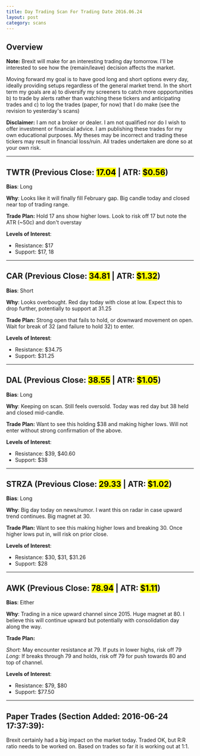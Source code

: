 ```yaml
---
title: Day Trading Scan For Trading Date 2016.06.24
layout: post
category: scans
---
```


Overview
--- 

**Note:** Brexit will make for an interesting trading day tomorrow. I'll be interested to see how the (remain/leave) decision affects the market.

Moving forward my goal is to have good long and short options every day, ideally providing setups regardless of the general market trend. In the short term my goals are a) to diversify my screeners to catch more oppportunities b) to trade by alerts rather than watching these tickers and anticipating trades and c) to log the trades (paper, for now) that I do make (see the revision to yesterday's scans)

**Disclaimer:** I am not a broker or dealer. I am not qualified nor do I wish to offer investment or financial advice. I am publishing these trades for my own educational purposes. My theses may be incorrect and trading these tickers may result in financial loss/ruin. All trades undertaken are done so at your own risk.

***

TWTR (Previous Close: <mark>17.04</mark> | ATR: <mark>$0.56</mark>)
---
**Bias**: Long

**Why**: Looks like it will finally fill February gap. Big candle today and closed near top of trading range. 

**Trade Plan:** Hold 17 ans show higher lows. Look to risk off 17 but note the ATR (~50c) and don't overstay

**Levels of Interest**:

* Resistance: $17
* Support: $17, 18

***

CAR (Previous Close: <mark>34.81</mark> | ATR: <mark>$1.32</mark>)
---
**Bias**: Short

**Why**: Looks overbought. Red day today with close at low. Expect this to drop further, potentially to support at 31.25 

**Trade Plan:** Strong open that fails to hold, or downward movement on open. Wait for break of 32 (and failure to hold 32) to enter. 

**Levels of Interest**:

* Resistance: $34.75
* Support: $31.25


***

DAL (Previous Close: <mark>38.55</mark> | ATR: <mark>$1.05</mark>)
---
**Bias**: Long

**Why**: Keeping on scan. Still feels oversold. Today was red day but 38 held and closed mid-candle.

**Trade Plan:**  Want to see this holding $38 and making higher lows. Will not enter without strong confirmation of the above.

**Levels of Interest**:

* Resistance: $39, $40.60
* Support: $38

***

STRZA (Previous Close: <mark>29.33</mark> | ATR: <mark>$1.02</mark>)
---
**Bias**: Long

**Why**: Big day today on news/rumor. I want this on radar in case upward trend continues. Big magnet at 30.

**Trade Plan:**  Want to see this making higher lows and breaking 30. Once higher lows put in, will risk on prior close.

**Levels of Interest**:

* Resistance: $30, $31, $31.26
* Support: $28

***

AWK (Previous Close: <mark>78.94</mark> | ATR: <mark>$1.11</mark>)
---
**Bias**: Either

**Why**: Trading in a nice upward channel since 2015. Huge magnet at 80. I believe this will continue upward but potentially with consolidation day along the way.

**Trade Plan:** 

*Short:* May encounter resistance at 79. If puts in lower highs, risk off 79
*Long:* If breaks through 79 and holds, risk off 79 for push towards 80 and top of channel. 


**Levels of Interest**:

* Resistance: $79, $80
* Support: $77.50

***


Paper Trades (Section Added: 2016-06-24 17:37:39):
---
Brexit certainly had a big impact on the market today. Traded OK, but R:R ratio needs to be worked on. Based on trades so far it is working out at 1:1. 

<div style="height:500px; width:100%">
<div style="float:left; margin-right:100px;">
<script src='https://www.tradervue.com/sharedt.js?id=4675859&width=464'></script>
</div>
<div style="float:left;">
<script src='https://www.tradervue.com/sharedt.js?id=4675858&width=464'></script>
</div>
</div>


